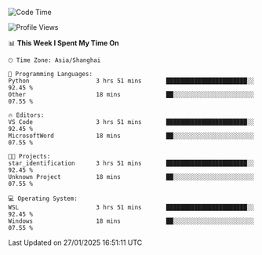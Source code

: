<!--START_SECTION:waka-->
![Code Time](http://img.shields.io/badge/Code%20Time-2%2C228%20hrs%205%20mins-blue)

![Profile Views](http://img.shields.io/badge/Profile%20Views-3-blue)

📊 **This Week I Spent My Time On** 

```text
🕑︎ Time Zone: Asia/Shanghai

💬 Programming Languages: 
Python                   3 hrs 51 mins       ███████████████████████░░   92.45 % 
Other                    18 mins             ██░░░░░░░░░░░░░░░░░░░░░░░   07.55 % 

🔥 Editors: 
VS Code                  3 hrs 51 mins       ███████████████████████░░   92.45 % 
MicrosoftWord            18 mins             ██░░░░░░░░░░░░░░░░░░░░░░░   07.55 % 

🐱‍💻 Projects: 
star_identification      3 hrs 51 mins       ███████████████████████░░   92.45 % 
Unknown Project          18 mins             ██░░░░░░░░░░░░░░░░░░░░░░░   07.55 % 

💻 Operating System: 
WSL                      3 hrs 51 mins       ███████████████████████░░   92.45 % 
Windows                  18 mins             ██░░░░░░░░░░░░░░░░░░░░░░░   07.55 % 
```


 Last Updated on 27/01/2025 16:51:11 UTC
<!--END_SECTION:waka-->